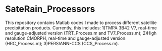 # SateRain_Processors
This repository contains Matlab codes I made to process different satellite precipitation products. Currently, this includes:
 1)TMPA 3B42 V7, real-time and gauge-adjusted version (TRT_Process.m and TV7_Process.m);
 2)High resolution CMORPH, real-time and gauge-adjusted version (HRC_Process.m);
 3)PERSIANN-CCS (CCS_Process.m).
 
